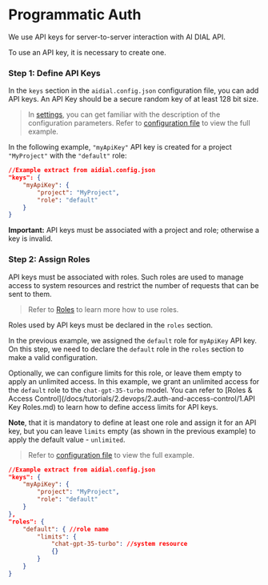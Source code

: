 # Programmatic Auth

We use API keys for server-to-server interaction with AI DIAL API. 

To use an API key, it is necessary to create one.

### Step 1: Define API Keys

In the `keys` section in the `aidial.config.json` configuration file, you can add API keys. An API Key should be a secure random key of at least 128 bit size.

> In [settings](https://github.com/epam/ai-dial-core?tab=readme-ov-file#dynamic-settings), you can get familiar with the description of the configuration parameters. Refer to [configuration file](https://github.com/epam/ai-dial-core/blob/development/sample/aidial.config.json#L181) to view the full example. 

In the following example, `"myApiKey"` API key is created for a project `"MyProject"` with the `"default"` role:

```json
//Example extract from aidial.config.json
"keys": {
    "myApiKey": {
        "project": "MyProject",
        "role": "default"
    }
}
```

**Important:** API keys must be associated with a project and role; otherwise a key is invalid.

### Step 2: Assign Roles

API keys must be associated with roles. Such roles are used to manage access to system resources and restrict the number of requests that can be sent to them.

> Refer to [Roles](/docs/platform/3.core/2.access-control-intro.md) to learn more how to use roles.

Roles used by API keys must be declared in the `roles` section.

In the previous example, we assigned the `default` role for `myApiKey` API key. On this step, we need to declare the `default` role in the `roles` section to make a valid configuration. 

Optionally, we can configure limits for this role, or leave them empty to apply an unlimited access. In this example, we grant an unlimited access for the `default` role to the `chat-gpt-35-turbo` model. You can refer to [Roles & Access Control](/docs/tutorials/2.devops/2.auth-and-access-control/1.API Key Roles.md) to learn how to define access limits for API keys. 

**Note**, that it is mandatory to define at least one role and assign it for an API key, but you can leave `limits` empty (as shown in the previous example) to apply the default value - `unlimited`.

> Refer to [configuration file](https://github.com/epam/ai-dial-core/blob/development/sample/aidial.config.json) to view the full example.

```Json
//Example extract from aidial.config.json
"keys": {
    "myApiKey": {
        "project": "MyProject",
        "role": "default"
    }
},
"roles": {
    "default": { //role name
        "limits": {
            "chat-gpt-35-turbo": //system resource
            {}
        }
    }
}
```